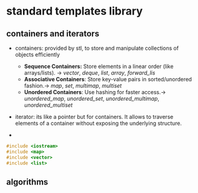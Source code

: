# standard templates library


## containers and iterators

+ containers: provided by stl, to store and manipulate collections of objects efficiently
  + **Sequence Containers:** Store elements in a linear order (like arrays/lists). -> *vector*, *deque*, *list*, *array*, *forward_lis*
  + **Associative Containers**: Store key-value pairs in sorted/unordered fashion.-> *map*, *set*, *multimap*, *multiset*
  + **Unordered Containers**: Use hashing for faster access.-> *unordered_map*, *unordered_set*, *unordered_multimap*, *unordered_multiset*

+ iterator: its like a pointer but for containers. It allows to traverse elements of a container without exposing the underlying structure.
+ 
  
```cpp
#include <iostream>
#include <map>
#include <vector>
#include <list>


```

## algorithms